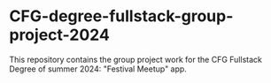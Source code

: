 # CFG-degree-fullstack-group-project-2024
This repository contains the group project work for the CFG Fullstack Degree of summer 2024: "Festival Meetup" app. 
